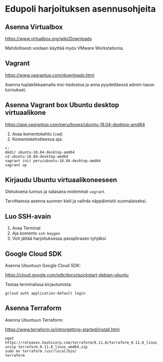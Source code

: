 # Edupoli harjoituksen asennusohjeita

## Asenna Virtualbox

https://www.virtualbox.org/wiki/Downloads

Mahdollisesti voidaan käyttää myös VMware Workstationia.

## Vagrant

https://www.vagrantup.com/downloads.html

Asenna tuplaklikkaamalla msi-tiedostoa ja anna pyydettäessä admin-tason tunnukset.

## Asenna Vagrant box Ubuntu desktop virtuaalikone

https://app.vagrantup.com/peru/boxes/ubuntu-18.04-desktop-amd64

1. Avaa komentokehto (`cmd`)
2. Komentokehotteessa aja:
```
c:
mkdir ubuntu-18.04-desktop-amd64
cd ubuntu-18.04-desktop-amd64
vagrant init peru/ubuntu-18.04-desktop-amd64
vagrant up
```

## Kirjaudu Ubuntu virtuaalikoneeseen

Oletuksena tunnus ja salasana molemmat `vagrant`.

Tarvittaessa asenna suomen kieli ja vaihda näppäimistö suomalaiseksi.

## Luo SSH-avain

1. Avaa Terminal
2. Aja komento `ssh-keygen`
3. Voit jättää harjoituksessa passphrasen tyhjäksi

## Google Cloud SDK

Asenna Ubuntuun Google Cloud SDK:

https://cloud.google.com/sdk/docs/quickstart-debian-ubuntu

Testaa terminalissa kirjautumista:

```
gcloud auth application-default login
```

## Asenna Terraform

Asenna Ubuntuun Terraform:

https://www.terraform.io/intro/getting-started/install.html

```
wget https://releases.hashicorp.com/terraform/0.11.8/terraform_0.11.8_linux_amd64.zip
unzip terraform_0.11.8_linux_amd64.zip
sudo mv terraform /usr/local/bin/
terraform
```
